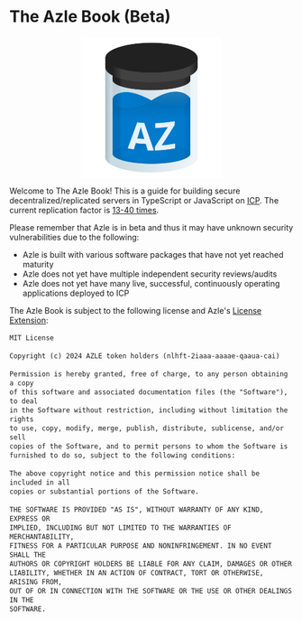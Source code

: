 # The Azle Book (Beta)

<div style="display: flex; justify-content: center">
    <img src="logo.svg" alt="The Azle Logo" height="250px" />
</div>

Welcome to The Azle Book! This is a guide for building secure decentralized/replicated servers in TypeScript or JavaScript on [ICP](https://internetcomputer.org/). The current replication factor is [13-40 times](https://dashboard.internetcomputer.org/subnets).

Please remember that Azle is in beta and thus it may have unknown security vulnerabilities due to the following:

- Azle is built with various software packages that have not yet reached maturity
- Azle does not yet have multiple independent security reviews/audits
- Azle does not yet have many live, successful, continuously operating applications deployed to ICP

The Azle Book is subject to the following license and Azle's [License Extension](https://github.com/demergent-labs/azle/blob/main/LICENSE_EXTENSION.md):

```
MIT License

Copyright (c) 2024 AZLE token holders (nlhft-2iaaa-aaaae-qaaua-cai)

Permission is hereby granted, free of charge, to any person obtaining a copy
of this software and associated documentation files (the "Software"), to deal
in the Software without restriction, including without limitation the rights
to use, copy, modify, merge, publish, distribute, sublicense, and/or sell
copies of the Software, and to permit persons to whom the Software is
furnished to do so, subject to the following conditions:

The above copyright notice and this permission notice shall be included in all
copies or substantial portions of the Software.

THE SOFTWARE IS PROVIDED "AS IS", WITHOUT WARRANTY OF ANY KIND, EXPRESS OR
IMPLIED, INCLUDING BUT NOT LIMITED TO THE WARRANTIES OF MERCHANTABILITY,
FITNESS FOR A PARTICULAR PURPOSE AND NONINFRINGEMENT. IN NO EVENT SHALL THE
AUTHORS OR COPYRIGHT HOLDERS BE LIABLE FOR ANY CLAIM, DAMAGES OR OTHER
LIABILITY, WHETHER IN AN ACTION OF CONTRACT, TORT OR OTHERWISE, ARISING FROM,
OUT OF OR IN CONNECTION WITH THE SOFTWARE OR THE USE OR OTHER DEALINGS IN THE
SOFTWARE.
```
